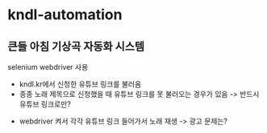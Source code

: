 # kndl-automation

## 큰들 아침 기상곡 자동화 시스템

selenium webdriver 사용

 * kndl.kr에서 신청한 유튜브 링크를 불러옴
 * 종종 노래 제목으로 신청했을 때 유튜브 링크를 못 불러오는 경우가 있음 -> 반드시 유튜브 링크로만?
 - webdriver 켜서 각각 유튜브 링크 들어가서 노래 재생 -> 광고 문제는?
